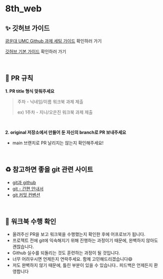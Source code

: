 # 8th_web

## ✨ 깃허브 가이드
[광운대 UMC Github 과제 세팅 가이드](https://distinct-helicona-78f.notion.site/UMC-Github-1b2c4c18d97180e39dfae542b6dd3b94) 확인하러 가기

[깃허브 기본 가이드](https://www.notion.so/makeus-challenge/Github-aaa7f52c9fa64656b4e4ea02de51a0a9?pvs=4) 확인하러 가기

<br>

## 🥨 PR 규칙

**1. PR title 형식 맞춰주세요**
  > 주차 - 닉네임/이름 워크북 과제 제출
  > 
  > ex) 1주차 - 지니/오은진 워크북 과제 제출

<br>

**2. original 저장소에서 만들어 둔 자신의 branch로 PR 보내주세요**
  - main 브랜치로 PR 날리지는 않는지 확인해주세요!

<br>

## ♻️ 참고하면 좋을 git 관련 사이트
- [git과 github](https://www.inflearn.com/course/git-and-github)
- [git - 간편 안내서](https://rogerdudler.github.io/git-guide/index.ko.html)
- [git 커밋 컨벤션](https://overcome-the-limits.tistory.com/entry/%ED%98%91%EC%97%85-%ED%98%91%EC%97%85%EC%9D%84-%EC%9C%84%ED%95%9C-%EA%B8%B0%EB%B3%B8%EC%A0%81%EC%9D%B8-git-%EC%BB%A4%EB%B0%8B%EC%BB%A8%EB%B2%A4%EC%85%98-%EC%84%A4%EC%A0%95%ED%95%98%EA%B8%B0)

<br>

## 📘 워크북 수행 확인
- 올려주신 PR을 보고 워크북을 수행했는지 확인한 후에 어프로브가 됩니다.
- 프로젝트 전에 git에 익숙해지기 위해 진행하는 과정이기 때문에, 완벽하지 않아도 괜찮습니다.
- Github 실수를 되돌리는 것도 훈련하는 과정이 될 것입니다.
- 너무 어려우시면 언제든지 연락주세요. 함께 고민해드리겠습니다😄
- 저도 완벽하지 않기 때문에, 틀린 부분이 있을 수 있습니다.. 피드백은 언제든지 환영합니다
